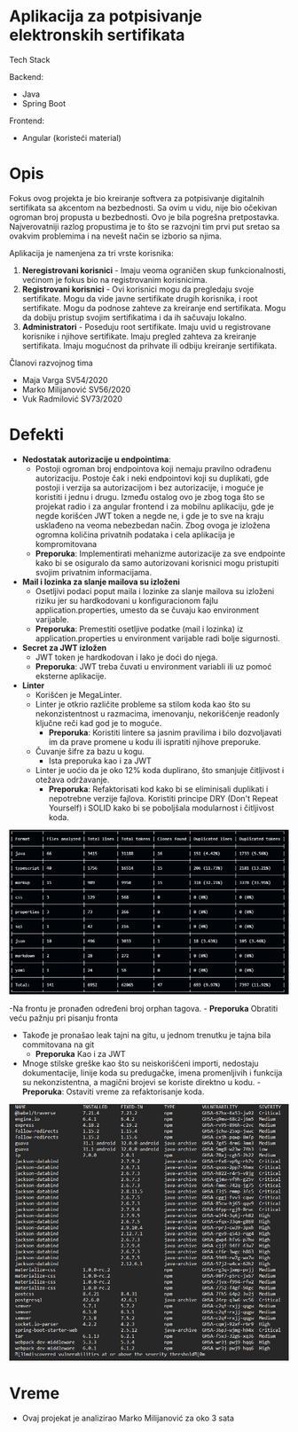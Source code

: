 # **Aplikacija za potpisivanje elektronskih sertifikata**

Tech Stack

Backend:

- Java
- Spring Boot

Frontend:

- Angular (koristeći material)

# **Opis**

Fokus ovog projekta je bio kreiranje softvera za potpisivanje digitalnih sertifikata sa akcentom na bezbednosti. Sa ovim u vidu, nije bio očekivan ogroman broj propusta u bezbednosti. Ovo je bila pogrešna pretpostavka. Najverovatniji razlog propustima je to što se razvojni tim prvi put sretao sa ovakvim problemima i na nevešt način se izborio sa njima.

Aplikacija je namenjena za tri vrste korisnika:

1. **Neregistrovani korisnici** - Imaju veoma ograničen skup funkcionalnosti, većinom je fokus bio na registrovanim korisnicima.
2. **Registrovani korisnici** \- Ovi korisnici mogu da pregledaju svoje sertifikate. Mogu da vide javne sertifikate drugih korisnika, i root sertifikate. Mogu da podnose zahteve za kreiranje end sertifikata. Mogu da dobiju pristup svojim sertifikatima i da ih sačuvaju lokalno.
3. **Administratori** \- Poseduju root sertifikate. Imaju uvid u registrovane korisnike i njihove sertifikate. Imaju pregled zahteva za kreiranje sertifikata. Imaju mogućnost da prihvate ili odbiju kreiranje sertifikata.

Članovi razvojnog tima

- Maja Varga SV54/2020
- Marko Milijanović SV56/2020
- Vuk Radmilović SV73/2020

# **Defekti**

- **Nedostatak autorizacije u endpointima**:
  - Postoji ogroman broj endpointova koji nemaju pravilno odrađenu autorizaciju. Postoje čak i neki endpointovi koji su duplikati, gde postoji i verzija sa autorizacijom i bez autorizacije, i moguće je koristiti i jednu i drugu. Između ostalog ovo je zbog toga što se projekat radio i za angular frontend i za mobilnu aplikaciju, gde je negde korišćen JWT token a negde ne, i gde je to sve na kraju usklađeno na veoma nebezbedan način. Zbog ovoga je izložena ogromna količina privatnih podataka i cela aplikacija je kompromitovana
  - **Preporuka**: Implementirati mehanizme autorizacije za sve endpointe kako bi se osiguralo da samo autorizovani korisnici mogu pristupiti svojim privatnim informacijama.
- **Mail i lozinka za slanje mailova su izloženi**
  - Osetljivi podaci poput maila i lozinke za slanje mailova su izloženi riziku jer su hardkodovani u konfiguracionom fajlu application.properties, umesto da se čuvaju kao environment varijable.
  - **Preporuka**: Premestiti osetljive podatke (mail i lozinka) iz application.properties u environment varijable radi bolje sigurnosti.
- **Secret za JWT izložen**
  - JWT token je hardkodovan i lako je doći do njega.
  - **Preporuka**: JWT treba čuvati u environment variabli ili uz pomoć eksterne aplikacije.
- **Linter**
  - Korišćen je MegaLinter.
  - Linter je otkrio različite probleme sa stilom koda kao što su nekonzistentnost u razmacima, imenovanju, nekorišćenje readonly ključne reči kad god je to moguće.
    - **Preporuka**: Koristiti lintere sa jasnim pravilima i bilo dozvoljavati im da prave promene u kodu ili ispratiti njihove preporuke.
  - Čuvanje šifre za bazu u kogu.
    - Ista preporuka kao i za JWT
  - Linter je uoćio da je oko 12% koda duplirano, što smanjuje čitljivost i otežava održavanje.
    - **Preporuka**: Refaktorisati kod kako bi se eliminisali duplikati i nepotrebne verzije fajlova. Koristiti principe DRY (Don't Repeat Yourself) i SOLID kako bi se poboljšala modularnost i čitljivost koda.

![](repeat.png)

  -Na frontu je pronađen određeni broj orphan tagova.
    - **Preporuka** Obratiti veću pažnju pri pisanju fronta
  - Takođe je pronašao leak tajni na gitu, u jednom trenutku je tajna bila commitovana na git
    - **Preporuka** Kao i za JWT
  -  Mnoge stilske greške kao što su neiskorišćeni importi, nedostaju dokumentacije, linije koda su predugačke, imena promenljivih i funkcija su nekonzistentna, a magični brojevi se koriste direktno u kodu.
    - **Preporuka**: Ostaviti vreme za refaktorisanje koda.

![](vulnerabilities3.png)

# **Vreme**

- Ovaj projekat je analizirao Marko Milijanović za oko 3 sata
